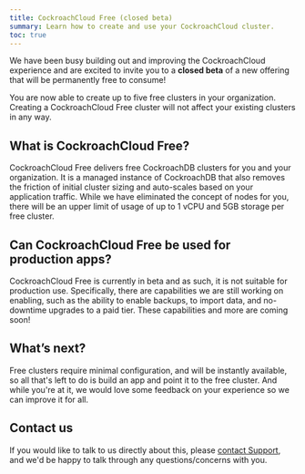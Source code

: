 ```yaml
---
title: CockroachCloud Free (closed beta)
summary: Learn how to create and use your CockroachCloud cluster.
toc: true
---
```


We have been busy building out and improving the CockroachCloud experience and are excited to invite you to a **closed beta** of a new offering that will be permanently free to consume!

You are now able to create up to five free clusters in your organization. Creating a CockroachCloud Free cluster will not affect your existing clusters in any way.

## What is CockroachCloud Free?

CockroachCloud Free delivers free CockroachDB clusters for you and your organization. It is a managed instance of CockroachDB that also removes the friction of initial cluster sizing and auto-scales based on your application traffic. While we have eliminated the concept of nodes for you, there will be an upper limit of usage of up to 1 vCPU and 5GB storage per free cluster.

## Can CockroachCloud Free be used for production apps?

CockroachCloud Free is currently in beta and as such, it is not suitable for production use. Specifically, there are capabilities we are still working on enabling, such as the ability to enable backups, to import data, and no-downtime upgrades to a paid tier. These capabilities and more are coming soon!

## What’s next?

Free clusters require minimal configuration, and will be instantly available, so all that's left to do is build an app and point it to the free cluster. And while you're at it, we would love some feedback on your experience so we can improve it for all.

## Contact us

If you would like to talk to us directly about this, please [contact Support](https://support.cockroachlabs.com/hc/en-us), and we'd be happy to talk through any questions/concerns with you.
